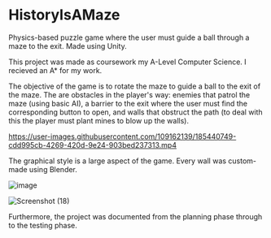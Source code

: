 # HistoryIsAMaze
Physics-based puzzle game where the user must guide a ball through a maze to the exit. Made using Unity.



This project was made as coursework my A-Level Computer Science. I recieved an A* for my work.



The objective of the game is to rotate the maze to guide a ball to the exit of the maze. The are obstacles in the player's way: enemies that patrol the maze (using basic AI), a barrier to the exit where the user must find the corresponding button to open, and walls that obstruct the path (to deal with this the player must plant mines to blow up the walls).



https://user-images.githubusercontent.com/109162139/185440749-cdd995cb-4269-420d-9e24-903bed237313.mp4



The graphical style is a large aspect of the game. Every wall was custom-made using Blender.


![image](https://user-images.githubusercontent.com/109162139/185441930-0fccb324-c4f0-44f7-a2c6-3fd0c8a235bc.png)

![Screenshot (18)](https://user-images.githubusercontent.com/109162139/185441153-29d7c371-64a0-4cf1-82c1-9a3bca9b03d0.png)




Furthermore, the project was documented from the planning phase through to the testing phase.
